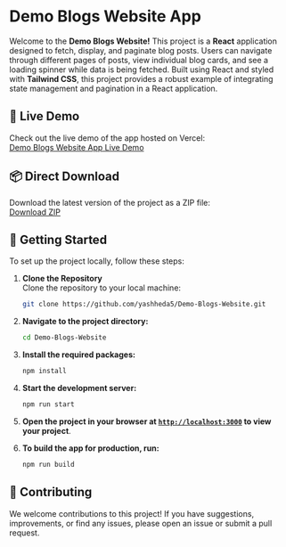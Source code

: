 # Demo Blogs Website App

Welcome to the **Demo Blogs Website!** This project is a **React** application designed to fetch, display, and paginate blog posts. Users can navigate through different pages of posts, view individual blog cards, and see a loading spinner while data is being fetched. Built using React and styled with **Tailwind CSS**, this project provides a robust example of integrating state management and pagination in a React application.

## 🎯 Live Demo

Check out the live demo of the app hosted on Vercel:  
[Demo Blogs Website App Live Demo](https://demo-blogs-website.vercel.app//) 

## 📦 Direct Download

Download the latest version of the project as a ZIP file:  
[Download ZIP](https://github.com/yashheda5/Demo-Blogs-Website/archive/refs/heads/main.zip)

## 🚀 Getting Started

To set up the project locally, follow these steps:

1. **Clone the Repository**  
   Clone the repository to your local machine:
   ```sh
   git clone https://github.com/yashheda5/Demo-Blogs-Website.git

2. **Navigate to the project directory:**
    ```sh
    cd Demo-Blogs-Website

    ```

3. **Install the required packages:**
    ```sh
    npm install
    ```

4. **Start the development server:**
    ```sh
    npm run start
    ```

5. **Open the project in your browser at [`http://localhost:3000`](http://localhost:3000) to view your project**.

6. **To build the app for production, run:**
    ```sh
    npm run build
    ```

## 🤝 Contributing

We welcome contributions to this project! If you have suggestions, improvements, or find any issues, please open an issue or submit a pull request.